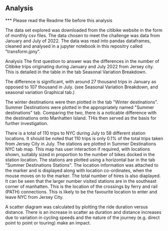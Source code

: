 ## Analysis

*** Please read the Readme file before this analysis

The data set explored was downloaded from the citibike website in the form of monthly csv files. The data chosen to meet the challenge was data from January and July of 2022. The data was read into pandas dataframes, cleaned and analysed in a jupyter notebook in this repositry called "transform.jpny".

Analysis
The first question to answer was the differences in the number of Citibike trips originating during January and July 2022 from Jersey city. This is detailed in the table in the tab Seasonal Variation Breakdown. 

The difference is significant, with around 27 thousand trips in January as opposed to 107 thousand in July. (see Seasonal Variation Breakdown, and seasonal variation Graphical tab.)

The winter destinations were then plotted in the tab "Winter destinations". Summer Destinations were plotted in the appropriately named "Summer destinations" tab. 
Comparing the two, there is a noticable difference with the destinations onto Manhatten Island. THis then served as the basis for further investigation. 

There is a total of 110 trips to NYC during July to 58 different station locations. It should be noted that 110 trips is only 0.1% of the total trips taken from Jersey City in July. The stations are plotted in Summer Destinations NYC tab map. This map has user interaction if required, with locations shown, suitably sized in proportion to the number of bikes docked in the station location. The stations are plotted using a horizontal bar in the tab "Summer Destinations Stations".
The location information was attached to the marker and is displayed along with location co-ordinates, when the mouse moves on to the marker. The total number of hires is also diaplayed. It can be seen that the larger number visited stations are in the southeast corner of manhatten. This is the location of the crossings by ferry and rail (PATH) connections. This is likely to be the favourite location to enter and leave NYC from Jersey City. 

A scatter diagram was calculated by plotting the ride duration versus distance. There is an increase in scatter as duration and distance increases due to variation in cycling speeds and the nature of the journey (e.g. direct point to point or touring) make an impact. 




